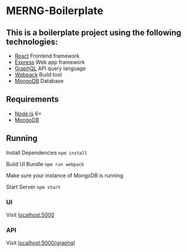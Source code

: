 # MERNG-Boilerplate

This is a boilerplate project using the following technologies:
- 
- [React](https://facebook.github.io/react/) Frontend framework
- [Express](http://expressjs.com/) Web app framework
- [GraphQL](https://graphql.org/) API query language
- [Webpack](https://webpack.github.io/) Build tool
- [MongoDB](https://www.mongodb.com/) Database

## Requirements

- [Node.js](https://nodejs.org/en/) 6+
- [MongoDB](https://www.mongodb.com/)

## Running

Install Dependencies
```npm install```

Build UI Bundle
```npm run webpack```

Make sure your instance of MongoDB is running

Start Server
```npm start```

### UI
Visit [localhost:5000](http://localhost:5000/)

### API
Visit [localhost:5000/graphql](http://localhost:5000/graphql)
